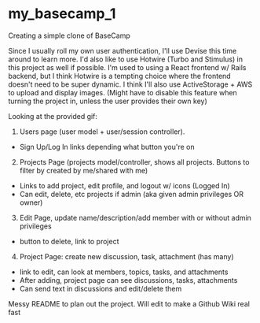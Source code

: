# my_basecamp_1
Creating a simple clone of BaseCamp

Since I usually roll my own user authentication, I'll use Devise this time around to learn more.
I'd also like to use Hotwire (Turbo and Stimulus) in this project as well if possible. 
I'm used to using a React frontend w/ Rails backend, but I think Hotwire is a tempting choice where the frontend doesn't need to be super dynamic.
I think I'll also use ActiveStorage + AWS to upload and display images. (Might have to disable this feature when turning the project in, unless the user provides their own key)

Looking at the provided gif: 
1. Users page (user model + user/session controller). 
  - Sign Up/Log In links depending what button you're on
2. Projects Page (projects model/controller, shows all projects. Buttons to filter by created by me/shared with me)
  - Links to add project, edit profile, and logout w/ icons (Logged In)
  - Can edit, delete, etc projects if admin (aka given admin privileges OR owner)
3. Edit Page, update name/description/add member with or without admin privileges
  - button to delete, link to project
4. Project Page: create new discussion, task, attachment (has many)
  - link to edit, can look at members, topics, tasks, and attachments
  - After adding, project page can see discussions, tasks, attachments
  - Can send text in discussions and edit/delete them

Messy README to plan out the project. Will edit to make a Github Wiki real fast
